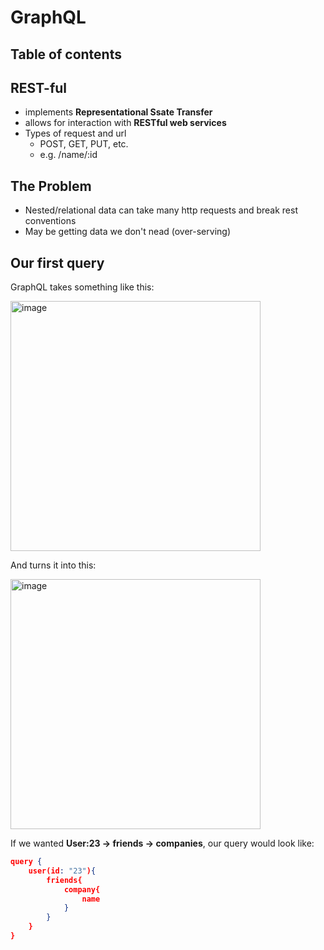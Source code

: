 # GraphQL

## Table of contents

## REST-ful

- implements **Representational Ssate Transfer**
- allows for interaction with **RESTful web services**
- Types of request and url
  - POST, GET, PUT, etc.
  - e.g. /name/:id

## The Problem
- Nested/relational data can take many http requests and break rest conventions
- May be getting data we don't nead (over-serving)

## Our first query

GraphQL takes something like this:

<a href="https://ibb.co/B6WZtLh"><img src="https://i.ibb.co/Jp67KnY/image.png" alt="image" border="0" width="400px"></a>

And turns it into this: 

<a href="https://imgbb.com/"><img src="https://i.ibb.co/7zQ3Ggq/image.png" alt="image" border="0" width="400px"></a>

If we wanted **User:23 &rarr; friends &rarr; companies**, our query would look like:

```json
query {
    user(id: "23"){
        friends{
            company{
                name
            }
        }
    }
}
```